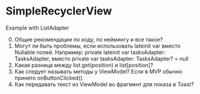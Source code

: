 # SimpleRecyclerView
Example with ListAdapter

0. Общие рекомендации по коду, по неймингу и все такое?
1. Могут ли быть проблемы, если использовать lateinit var вместо Nullable полей. 
Например: private lateinit var tasksAdapter: TasksAdapter, вместо private var tasksAdapter: TasksAdapter? = null
2. Какая разница между list.get(position) и list[position]?
3. Как следует называть методы у ViewModel? Если в MVP обычно принято onButtonClicked().
4. Как передавать текст из ViewModel во фрагмент для показа в Toast?
